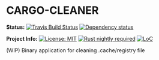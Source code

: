 # CARGO-CLEANER

**Status:**
[![Travis Build Status](https://travis-ci.com/iamsauravsharma/cargo-cleaner.svg?branch=master)](https://travis-ci.com/iamsauravsharma/cargo-cleaner)
[![Dependency status](https://deps.rs/repo/github/iamsauravsharma/cargo-cleaner/status.svg)](https://deps.rs/repo/github/iamsauravsharma/cargo-cleaner)

**Project Info:**
[![License: MIT](https://img.shields.io/github/license/iamsauravsharma/cargo-cleaner.svg)](LICENSE)
[![Rust nightly required](https://img.shields.io/badge/rust-nightly-blue.svg)](https://rustup.rs)
[![LoC](https://tokei.rs/b1/github/iamsauravsharma/cargo-cleaner)](https://github.com/iamsauravsharma/cargo-cleaner)


(WIP) Binary application for cleaning .cache/registry file